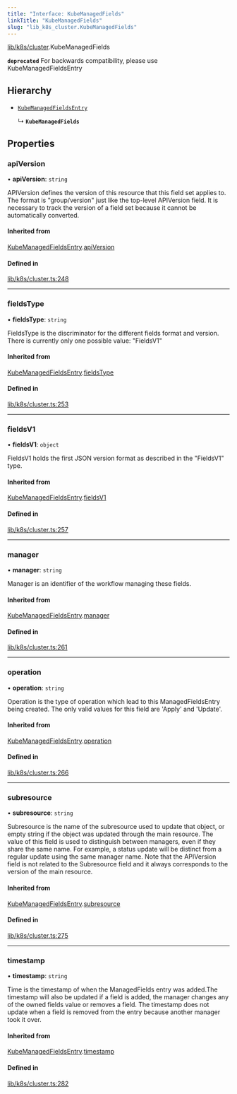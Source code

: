 ```yaml
---
title: "Interface: KubeManagedFields"
linkTitle: "KubeManagedFields"
slug: "lib_k8s_cluster.KubeManagedFields"
---
```


[lib/k8s/cluster](../modules/lib_k8s_cluster.md).KubeManagedFields

**`deprecated`** For backwards compatibility, please use KubeManagedFieldsEntry

## Hierarchy

- [`KubeManagedFieldsEntry`](lib_k8s_cluster.KubeManagedFieldsEntry.md)

  ↳ **`KubeManagedFields`**

## Properties

### apiVersion

• **apiVersion**: `string`

APIVersion defines the version of this resource that this field set applies to.
The format is "group/version" just like the top-level APIVersion field.
It is necessary to track the version of a field set because it cannot be
automatically converted.

#### Inherited from

[KubeManagedFieldsEntry](lib_k8s_cluster.KubeManagedFieldsEntry.md).[apiVersion](lib_k8s_cluster.KubeManagedFieldsEntry.md#apiversion)

#### Defined in

[lib/k8s/cluster.ts:248](https://github.com/headlamp-k8s/headlamp/blob/45b84205/frontend/src/lib/k8s/cluster.ts#L248)

___

### fieldsType

• **fieldsType**: `string`

FieldsType is the discriminator for the different fields format and version.
There is currently only one possible value: "FieldsV1"

#### Inherited from

[KubeManagedFieldsEntry](lib_k8s_cluster.KubeManagedFieldsEntry.md).[fieldsType](lib_k8s_cluster.KubeManagedFieldsEntry.md#fieldstype)

#### Defined in

[lib/k8s/cluster.ts:253](https://github.com/headlamp-k8s/headlamp/blob/45b84205/frontend/src/lib/k8s/cluster.ts#L253)

___

### fieldsV1

• **fieldsV1**: `object`

FieldsV1 holds the first JSON version format as described in the "FieldsV1" type.

#### Inherited from

[KubeManagedFieldsEntry](lib_k8s_cluster.KubeManagedFieldsEntry.md).[fieldsV1](lib_k8s_cluster.KubeManagedFieldsEntry.md#fieldsv1)

#### Defined in

[lib/k8s/cluster.ts:257](https://github.com/headlamp-k8s/headlamp/blob/45b84205/frontend/src/lib/k8s/cluster.ts#L257)

___

### manager

• **manager**: `string`

Manager is an identifier of the workflow managing these fields.

#### Inherited from

[KubeManagedFieldsEntry](lib_k8s_cluster.KubeManagedFieldsEntry.md).[manager](lib_k8s_cluster.KubeManagedFieldsEntry.md#manager)

#### Defined in

[lib/k8s/cluster.ts:261](https://github.com/headlamp-k8s/headlamp/blob/45b84205/frontend/src/lib/k8s/cluster.ts#L261)

___

### operation

• **operation**: `string`

Operation is the type of operation which lead to this ManagedFieldsEntry being
created. The only valid values for this field are 'Apply' and 'Update'.

#### Inherited from

[KubeManagedFieldsEntry](lib_k8s_cluster.KubeManagedFieldsEntry.md).[operation](lib_k8s_cluster.KubeManagedFieldsEntry.md#operation)

#### Defined in

[lib/k8s/cluster.ts:266](https://github.com/headlamp-k8s/headlamp/blob/45b84205/frontend/src/lib/k8s/cluster.ts#L266)

___

### subresource

• **subresource**: `string`

Subresource is the name of the subresource used to update that object, or empty
string if the object was updated through the main resource. The value of this
field is used to distinguish between managers, even if they share the same name.
For example, a status update will be distinct from a regular update using the
same manager name. Note that the APIVersion field is not related to the
Subresource field and it always corresponds to the version of the main resource.

#### Inherited from

[KubeManagedFieldsEntry](lib_k8s_cluster.KubeManagedFieldsEntry.md).[subresource](lib_k8s_cluster.KubeManagedFieldsEntry.md#subresource)

#### Defined in

[lib/k8s/cluster.ts:275](https://github.com/headlamp-k8s/headlamp/blob/45b84205/frontend/src/lib/k8s/cluster.ts#L275)

___

### timestamp

• **timestamp**: `string`

Time is the timestamp of when the ManagedFields entry was added.The timestamp
will also be updated if a field is added, the manager changes any of the owned
fields value or removes a field. The timestamp does not update when a field is
removed from the entry because another manager took it over.

#### Inherited from

[KubeManagedFieldsEntry](lib_k8s_cluster.KubeManagedFieldsEntry.md).[timestamp](lib_k8s_cluster.KubeManagedFieldsEntry.md#timestamp)

#### Defined in

[lib/k8s/cluster.ts:282](https://github.com/headlamp-k8s/headlamp/blob/45b84205/frontend/src/lib/k8s/cluster.ts#L282)
